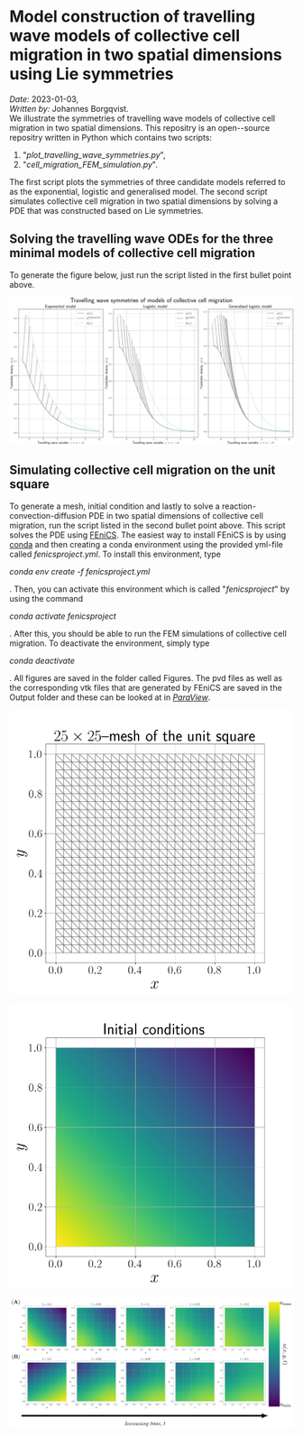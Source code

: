 # Model construction of travelling wave models of collective cell migration in two spatial dimensions using Lie symmetries
*Date:* 2023-01-03,<br>
*Written by:* Johannes Borgqvist.<br>
We illustrate the symmetries of travelling wave models of collective cell migration in two spatial dimensions. This repositry is an open--source repositry written in Python which contains two scripts:

1. "*plot\_travelling\_wave\_symmetries.py*",
2. "*cell\_migration\_FEM\_simulation.py*".

The first script plots the symmetries of three candidate models referred to as the exponential, logistic and generalised model. The second script simulates collective cell migration in two spatial dimensions by solving a PDE that was constructed based on Lie symmetries.


## Solving the travelling wave ODEs for the three minimal models of collective cell migration
To generate the figure below, just run the script listed in the first bullet point above. 

![Travelling wave symmetries of models of collective cell migration](./Figures/travelling_wave_symmetries.png)


## Simulating collective cell migration on the unit square
To generate a mesh, initial condition and lastly to solve a reaction-convection-diffusion PDE in two spatial dimensions of collective cell migration, run the script listed in the second bullet point above. This script solves the PDE using [FEniCS](https://fenicsproject.org/). The easiest way to install FEniCS is by using [conda](https://docs.conda.io/en/latest/) and then creating a conda environment using the provided yml-file called *fenicsproject.yml*. To install this environment, type

*conda env create -f fenicsproject.yml*<br>


. Then, you can activate this environment which is called "*fenicsproject*" by using the command

*conda activate fenicsproject*<br>

. After this, you should be able to run the FEM simulations of collective cell migration. To deactivate the environment, simply type

*conda deactivate*

. All figures are saved in the folder called Figures. The pvd files as well as the corresponding vtk files that are generated by FEniCS are saved in the Output folder and these can be looked at in [*ParaView*](https://www.paraview.org/). 

![FEM mesh of the unit square](./Figures/mesh_unit_square.png)

![Initial condition for the unit square](./Figures/initial_condition.png)

![PDE simulations in two spatial dimensions of collective cell migration](./Figures/PDE.png)


